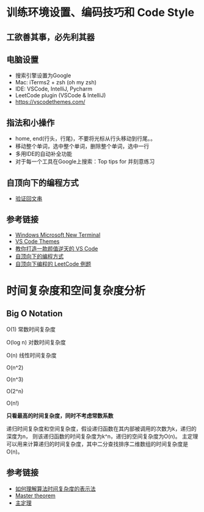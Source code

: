 # 训练环境设置、编码技巧和 Code Style

## 工欲善其事，必先利其器

## 电脑设置
- 搜索引擎设置为Google
- Mac: iTerms2 + zsh (oh my zsh)
- IDE: VSCode, IntelliJ, Pycharm
- LeetCode plugin (VSCode & IntelliJ)
- https://vscodethemes.com/

## 指法和小操作

- home, end(行头，行尾)，不要将光标从行头移动到行尾。。
- 移动整个单词，选中整个单词，删除整个单词，选中一行
- 多用IDE的自动补全功能
- 对于每一个工具在Google上搜索：Top tips for <IDE name>并刻意练习

## 自顶向下的编程方式
- [验证回文串](https://leetcode-cn.com/problems/valid-palindrome/)

## 参考链接
- [Windows Microsoft New Terminal](http://github.com/microsoft/terminal)
- [VS Code Themes](http://vscodethemes.com/)
- [教你打造一款颜值逆天的 VS Code](http://toutiao.io/posts/7w5ixl/preview)
- [自顶向下的编程方式](http://markhneedham.com/blog/2008/09/15/clean-code-book-review/)
- [自顶向下编程的 LeetCode 例题](http://leetcode-cn.com/problems/valid-palindrome/)

# 时间复杂度和空间复杂度分析

## Big O Notation

O(1) 常数时间复杂度

O(log n) 对数时间复杂度

O(n) 线性时间复杂度

O(n^2)

O(n^3)

O(2^n)

O(n!)

**只看最高的时间复杂度，同时不考虑常数系数**

递归时间复杂度和空间复杂度，假设递归函数在其内部被调用的次数为k，递归的深度为n，
则该递归函数的时间复杂度为k^n，递归的空间复杂度为O(n)。
主定理可以用来计算递归的时间复杂度，其中二分查找排序二维数组的时间复杂度是O(n)。


## 参考链接
- [如何理解算法时间复杂度的表示法](http://www.zhihu.com/question/21387264)
- [Master theorem](http://en.wikipedia.org/wiki/Master_theorem_(analysis_of_algorithms))
- [主定理](http://zh.wikipedia.org/wiki/%E4%B8%BB%E5%AE%9A%E7%90%86)
